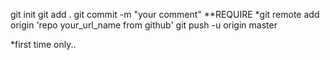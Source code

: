 git init
git add .
git commit -m "your comment" \**REQUIRE
*git remote add origin 'repo your_url_name from github'
git push -u origin master

\*first time only..

